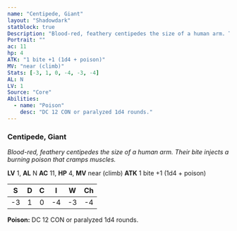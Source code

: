 ```yaml
---
name: "Centipede, Giant"
layout: "Shadowdark"
statblock: true
Description: "Blood-red, feathery centipedes the size of a human arm. Their bite injects a burning poison that cramps muscles."
Portrait: ""
ac: 11
hp: 4
ATK: "1 bite +1 (1d4 + poison)"
MV: "near (climb)"
Stats: [-3, 1, 0, -4, -3, -4]
AL: N
LV: 1
Source: "Core"
Abilities:
  - name: "Poison"
    desc: "DC 12 CON or paralyzed 1d4 rounds."
---
```


### Centipede, Giant

_Blood-red, feathery centipedes the size of a human arm. Their bite injects a burning poison that cramps muscles._

**LV** 1, **AL** N
**AC** 11, **HP** 4, **MV** near (climb)
**ATK** 1 bite +1 (1d4 + poison)

|  S  |  D  |  C  |  I  |  W  |  Ch  |
|:---:|:---:|:---:|:---:|:---:|:----:|
| -3 | 1 | 0 | -4 | -3 | -4 |

**Poison:** DC 12 CON or paralyzed 1d4 rounds.

